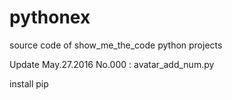 # pythonex
source code of show_me_the_code python projects

Update May.27.2016
No.000 : avatar_add_num.py

install pip



